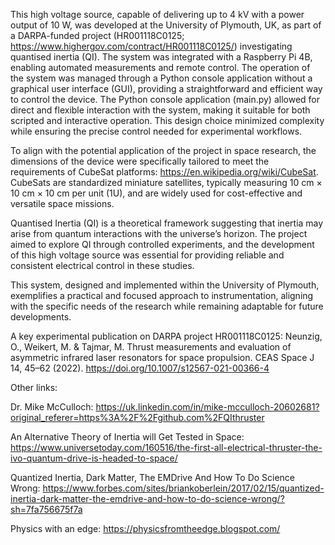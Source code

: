 This high voltage source, capable of delivering up to 4 kV with a power output of 10 W, was developed at the University of Plymouth, UK, as part of a DARPA-funded project (HR001118C0125; https://www.highergov.com/contract/HR001118C0125/) investigating quantised inertia (QI). The system was integrated with a Raspberry Pi 4B, enabling automated measurements and remote control. The operation of the system was managed through a Python console application without a graphical user interface (GUI), providing a straightforward and efficient way to control the device. The Python console application (main.py) allowed for direct and flexible interaction with the system, making it suitable for both scripted and interactive operation. This design choice minimized complexity while ensuring the precise control needed for experimental workflows.

To align with the potential application of the project in space research, the dimensions of the device were specifically tailored to meet the requirements of CubeSat platforms: https://en.wikipedia.org/wiki/CubeSat. CubeSats are standardized miniature satellites, typically measuring 10 cm × 10 cm × 10 cm per unit (1U), and are widely used for cost-effective and versatile space missions. 

Quantised Inertia (QI) is a theoretical framework suggesting that inertia may arise from quantum interactions with the universe’s horizon. The project aimed to explore QI through controlled experiments, and the development of this high voltage source was essential for providing reliable and consistent electrical control in these studies.

This system, designed and implemented within the University of Plymouth, exemplifies a practical and focused approach to instrumentation, aligning with the specific needs of the research while remaining adaptable for future developments.


A key experimental publication on DARPA project HR001118C0125: Neunzig, O., Weikert, M. & Tajmar, M. Thrust measurements and evaluation of asymmetric infrared laser resonators for space propulsion. CEAS Space J 14, 45–62 (2022). https://doi.org/10.1007/s12567-021-00366-4

Other links:

Dr. Mike McCulloch: https://uk.linkedin.com/in/mike-mcculloch-20602681?original_referer=https%3A%2F%2Fgithub.com%2FQIthruster

An Alternative Theory of Inertia will Get Tested in Space: https://www.universetoday.com/160516/the-first-all-electrical-thruster-the-ivo-quantum-drive-is-headed-to-space/

Quantized Inertia, Dark Matter, The EMDrive And How To Do Science Wrong: https://www.forbes.com/sites/briankoberlein/2017/02/15/quantized-inertia-dark-matter-the-emdrive-and-how-to-do-science-wrong/?sh=7fa756675f7a

Physics with an edge: https://physicsfromtheedge.blogspot.com/

